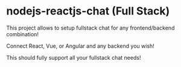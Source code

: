 # nodejs-reactjs-chat (Full Stack)

This project allows to setup fullstack chat for any frontend/backend combination!

Connect React, Vue, or Angular and any backend you wish!

This should fully support all your fullstack chat needs!
